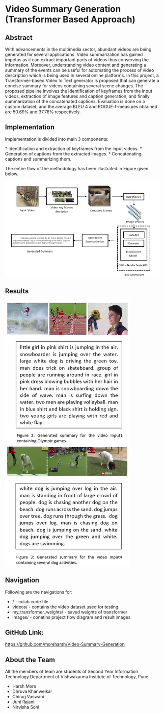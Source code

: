 # Video Summary Generation (Transformer Based Approach)

<h2> Abstract </h2>
<p>  With advancements in the multimedia sector, abundant videos are being generated for several applications. Video summarization has gained impetus as it can extract important parts of videos thus conserving the information. Moreover, understanding video content and generating a summary of the events can be useful for automating the process of video description which is being used in several online platforms. In this project, a Transformer-based Video to Text generator is proposed that can generate a concise summary for videos containing several scene changes. The proposed pipeline involves the identification of keyframes from the input videos, extraction of image features and caption generation, and finally summarization of the concatenated captions. Evaluation is done on a custom dataset, and the average BLEU 4 and ROGUE-f-measures obtained are 50.69% and 37.78% respectively. </p>

<h2> Implementation </h2>
<p> Implementation is divided into main 3 components: </p>
* Identification and extraction of keyframes from the input videos.
* Generation of captions from the extracted images. 
* Concatenating captions and summarizing them.  

<p> The entire flow of the methodology has been illustrated in Figure given below. </p>
<img src="images/Image1.png" alt="Project Flow Diagram"/>

<h2> Results </h2>
<img src="images/Image2.png" alt="Generated summary for the video Input1 containing Olympic games."/>
<img src="images/Image3.png" alt="Generated summary for the video Input4 containing several dog activities."/>

<br />

<h2>Navigation</h2>
Following are the navigations for:

* / - colab code file
* videos/ - contains the video dataset used for testing
* my_transformer_weights/ - saved weights of transformer
* images/ - conatins project flow diagram and result images


<h2>GitHub Link: </h2>
<a href="https://github.com/moreharsh/Video-Summary-Generation"> https://github.com/moreharsh/Video-Summary-Generation </a>

<h2>About the Team</h2>
All the members of team are students of Second Year Information Technology Department of Vishwakarma Institute of Technology, Pune.


* Harsh More
* Dhruva Khanwelkar
* Chirag Vaswani
* Juhi Rajani
* Nirvisha Soni

<br />
